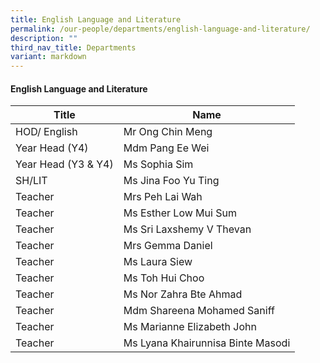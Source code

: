 ```yaml
---
title: English Language and Literature
permalink: /our-people/departments/english-language-and-literature/
description: ""
third_nav_title: Departments
variant: markdown
---
```

#### English Language and Literature

| Title | Name |
|---|---|
| HOD/ English | Mr Ong Chin Meng |
| Year Head (Y4) | Mdm Pang Ee Wei |
| Year Head (Y3 & Y4) | Ms Sophia Sim |
| SH/LIT | Ms Jina Foo Yu Ting |
| Teacher | Mrs Peh Lai Wah |
| Teacher | Ms Esther Low Mui Sum |
| Teacher | Ms Sri Laxshemy V Thevan |
| Teacher | Mrs Gemma Daniel |
| Teacher  | Ms Laura Siew |
| Teacher  | Ms Toh Hui Choo |
| Teacher  | Ms Nor Zahra Bte Ahmad |
| Teacher  | Mdm Shareena Mohamed Saniff  |
| Teacher  | Ms Marianne Elizabeth John |
| Teacher  | Ms Lyana Khairunnisa Binte Masodi |